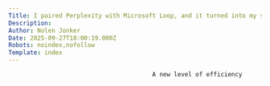 ```yaml
---
Title: I paired Perplexity with Microsoft Loop, and it turned into my smartest workspace yet
Description: 
Author: Nolen Jonker
Date: 2025-09-27T18:00:19.000Z
Robots: noindex,nofollow
Template: index
---
```


                                            A new level of efficiency
                                        